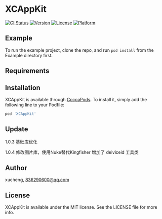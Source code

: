 # XCAppKit

[![CI Status](https://img.shields.io/travis/xucheng/XCAppKit.svg?style=flat)](https://travis-ci.org/xucheng/XCAppKit)
[![Version](https://img.shields.io/cocoapods/v/XCAppKit.svg?style=flat)](https://cocoapods.org/pods/XCAppKit)
[![License](https://img.shields.io/cocoapods/l/XCAppKit.svg?style=flat)](https://cocoapods.org/pods/XCAppKit)
[![Platform](https://img.shields.io/cocoapods/p/XCAppKit.svg?style=flat)](https://cocoapods.org/pods/XCAppKit)

## Example

To run the example project, clone the repo, and run `pod install` from the Example directory first.

## Requirements

## Installation

XCAppKit is available through [CocoaPods](https://cocoapods.org). To install
it, simply add the following line to your Podfile:

```ruby
pod 'XCAppKit'
```
## Update
1.0.3 基础库优化

1.0.4 修改图片库，使用Nuke替代Kingfisher
增加了 deiviceid 工具类
## Author

xucheng, 836290600@qq.com

## License

XCAppKit is available under the MIT license. See the LICENSE file for more info.
